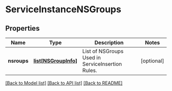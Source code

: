 # ServiceInstanceNSGroups

## Properties
Name | Type | Description | Notes
------------ | ------------- | ------------- | -------------
**nsroups** | [**list[NSGroupInfo]**](NSGroupInfo.md) | List of NSGroups Used in ServiceInsertion Rules. | [optional] 

[[Back to Model list]](../README.md#documentation-for-models) [[Back to API list]](../README.md#documentation-for-api-endpoints) [[Back to README]](../README.md)

